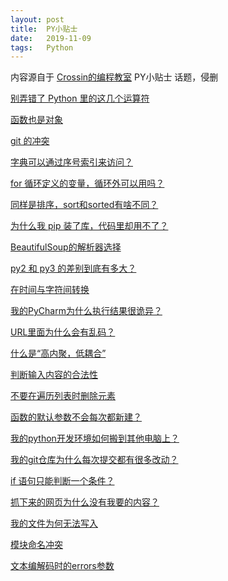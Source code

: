 ```yaml
---
layout: post
title:  PY小贴士
date:   2019-11-09
tags:   Python
---
```


内容源自于 <a href="https://mp.weixin.qq.com/mp/profile_ext?action=home&__biz=MjM5MDEyMDk4Mw==&scene=124&#wechat_redirect" target="_blank">Crossin的编程教室</a> PY小贴士 话题，侵删

[别弄错了 Python 里的这几个运算符](https://mp.weixin.qq.com/s?__biz=MjM5MDEyMDk4Mw==&mid=2650169538&idx=3&sn=7774ea92e0392f354901f598bd6e2541&chksm=be4b6dba893ce4ac4ce2064e32a8ba5dfa27151069f3673ef875a33114f93229719a5b87a67c&scene=126&sessionid=1583290268&key=c31a4beb0accee50b83282793d1c95c9dfe7941afb542ee86a0cf10d769371d4fbb7b35ce565897b7df4cbe4a44716d05917372e328f738245d1656c0e1976f66f8514c903df90f227fa2fc1f999fbd5&ascene=1&uin=NDQ5MTM2Mzk1&devicetype=Windows+10&version=62080079&lang=zh_CN&exportkey=AQ25su7JOy%2BX4MdoGCHXa8c%3D&pass_ticket=BWaTt2uopv1fNUW28OqIbnMgJlXMlTO7K8ob3v0RtEpB2pIqFGlMPFulsuRykIgB)

[函数也是对象](https://mp.weixin.qq.com/s?__biz=MjM5MDEyMDk4Mw==&mid=2650169523&idx=3&sn=40f0d45ac1c221a5de05faefa6790b35&chksm=be4b6dcb893ce4dd895bb5454a6af54fdab22e899f4e0755f634509f115778b9641cfd55f9ef&scene=126&sessionid=1583290268&key=80959e50bcaf154c27fffcdd7cdda950fb740009dd20184b61fce49a3b5e4cc2b895a5e1e52f824d360354249be2c1020c70b5712c5c91afccbe72be82932abf3fda40138264392b3811a2399fc7398f&ascene=1&uin=NDQ5MTM2Mzk1&devicetype=Windows+10&version=62080079&lang=zh_CN&exportkey=AR9I0aYb8SLmWvq1KmglufU%3D&pass_ticket=BWaTt2uopv1fNUW28OqIbnMgJlXMlTO7K8ob3v0RtEpB2pIqFGlMPFulsuRykIgB)

[git 的冲突](https://mp.weixin.qq.com/s?__biz=MjM5MDEyMDk4Mw==&mid=2650169487&idx=3&sn=95ed8c6655b49f944fac533bb7df7d1d&chksm=be4b6df7893ce4e10ee03e06982972ce591424870ae4bad66d66e256395c1f15ca496886fcfe&scene=126&sessionid=1578975412&key=db710de446aeec0399dc4f40c6c12b5327bb0857400ba67f2e326fbf3f08543a168cecd19d79b19dbc2cc7da38f1741c4b8e66a66596a194aff46d5be4884bd6a24c934d09151956d8ffc6962902ccd4&ascene=1&uin=NDQ5MTM2Mzk1&devicetype=Windows+10&version=6208006f&lang=zh_CN&exportkey=Aa2iIUgYV0%2BFQi8VYP8u9q8%3D&pass_ticket=gSK%2FsPJQUrEDAMEAWBOyuCBpJgEaGMK8EsaDp7bUTrUisjarSWXTyMz3jNSpWsb%2F)

[字典可以通过序号索引来访问？](https://mp.weixin.qq.com/s?__biz=MjM5MDEyMDk4Mw==&mid=2650169452&idx=3&sn=8acce1d80727eaffbbefcd1bee1dea03&chksm=be4b6d14893ce402765e9ca11fe6e89a23222159fe861d38a7d12685ed70498211dfff4dc301&scene=126&sessionid=1578975412&key=0546822d10440432d1f0a78e3de0b0c9805ccc2eceeb4bab3bbffc72a3ed456961db42251c6c9a1feb70791a4866cc8ece32522d725873580507ea3772068e01f57f60e8c99383107f57bff2b0abb75a&ascene=1&uin=NDQ5MTM2Mzk1&devicetype=Windows+10&version=6208006f&lang=zh_CN&exportkey=AYtIlk8p54ABj90ORjXxr%2FA%3D&pass_ticket=gSK%2FsPJQUrEDAMEAWBOyuCBpJgEaGMK8EsaDp7bUTrUisjarSWXTyMz3jNSpWsb%2F)

[for 循环定义的变量，循环外可以用吗？](https://mp.weixin.qq.com/s?__biz=MjM5MDEyMDk4Mw==&mid=2650169445&idx=3&sn=15165510e503b7e194962ad333094011&chksm=be4b6d1d893ce40b6af6d02d4660a90a1fea26e8ded282769f8591654a85a425b0fb5a8d85f9&scene=126&sessionid=1578975412&key=0546822d10440432d5140dfdaeb2683373ddf432cc86505db6e5f4f58bd2adb47606bb89cafef09711a65b0f2c91aff15df975bf712c0663a4793ea1ccf7acdfbb5ea36f6d56740e5e086f0782444bdb&ascene=1&uin=NDQ5MTM2Mzk1&devicetype=Windows+10&version=6208006f&lang=zh_CN&exportkey=Af5QtqrqkxgJYkC5kpDRRZQ%3D&pass_ticket=gSK%2FsPJQUrEDAMEAWBOyuCBpJgEaGMK8EsaDp7bUTrUisjarSWXTyMz3jNSpWsb%2F)

[同样是排序，sort和sorted有啥不同？](https://mp.weixin.qq.com/s?__biz=MjM5MDEyMDk4Mw==&mid=2650169435&idx=3&sn=bc7db004d06c41e2555b4ff57b4a0454&chksm=be4b6d23893ce435cdd9ff8d4f4db14b481a5289d63883e5b9a9fc50ca25d947e100a1ad1bdc&scene=126&sessionid=1578975412&key=9b2f2c86b97f85a1b4edfc9798dcba29be39c1447689d3583eddc0e36544eaa026470abf9214328853836fba37b446b438deab1386c36f15ab6f5dd3d5790a6bbadd9fd94feb37a0750e05006cbd2139&ascene=1&uin=NDQ5MTM2Mzk1&devicetype=Windows+10&version=6208006f&lang=zh_CN&exportkey=AXfsza99wXvscgIQpeh%2FdHY%3D&pass_ticket=gSK%2FsPJQUrEDAMEAWBOyuCBpJgEaGMK8EsaDp7bUTrUisjarSWXTyMz3jNSpWsb%2F)

[为什么我 pip 装了库，代码里却用不了？](https://mp.weixin.qq.com/s?__biz=MjM5MDEyMDk4Mw==&mid=2650169424&idx=3&sn=735b846139d70f52cf073ba72357108e&chksm=be4b6d28893ce43ecdb55e9920e08708e0f1843e967b7fb8ae769bad5afbb59301ae7560d27f&scene=126&sessionid=1578975412&key=0546822d10440432e6db44cbf9c5a4ab899a9769652cd078b2abc81c056224c377910859a167c98f0192052c1a1e5c89a762c9b32c0ef761827969fe6ff4d4222937f3862f2e348117badb7d1c59ffc2&ascene=1&uin=NDQ5MTM2Mzk1&devicetype=Windows+10&version=6208006f&lang=zh_CN&exportkey=Adz0RxuCKf0839yaozE4cAw%3D&pass_ticket=gSK%2FsPJQUrEDAMEAWBOyuCBpJgEaGMK8EsaDp7bUTrUisjarSWXTyMz3jNSpWsb%2F)

[BeautifulSoup的解析器选择](https://mp.weixin.qq.com/s?__biz=MjM5MDEyMDk4Mw==&mid=2650169410&idx=3&sn=e00301b1a69570de3ec62c312a823b98&chksm=be4b6d3a893ce42c90fd7394baeceeb21bb3f0899dc560abd6c27e2e3f04df1ec3d3df2b2db8&scene=126&sessionid=1578975412&key=972b2a56fa6751ea27ba24b1f6ab13e2f175f871988531717cd18aae8cf714c64b8ea79e8eaed6b9ef8497cba46a973d0d32c16d5ed2195c1e52478b6ac06e766c482d99e0bdb1209f0007f339180a09&ascene=1&uin=NDQ5MTM2Mzk1&devicetype=Windows+10&version=6208006f&lang=zh_CN&exportkey=AYct8t5sTmsH4VgauD3DdSw%3D&pass_ticket=gSK%2FsPJQUrEDAMEAWBOyuCBpJgEaGMK8EsaDp7bUTrUisjarSWXTyMz3jNSpWsb%2F)

[py2 和 py3 的差别到底有多大？](https://mp.weixin.qq.com/s?__biz=MjM5MDEyMDk4Mw==&mid=2650169406&idx=3&sn=a45cd7adb3f345da92c4c94f903c1420&chksm=be4b6d46893ce45027991f2c5ce854c82f4319d0aecb32766fbd4f370c0228753d79bb2ba74a&scene=126&sessionid=1578975412&key=d66131ff2dd317ca4113025a17b28362b4923d4e10df9f507786d1ea0badd1de2a96840316aa068ae9bd45e8cc76db40e9afc9d4a7593767f90e5d502ee45896fbba67036ef08f06cd8e495ab7820f11&ascene=1&uin=NDQ5MTM2Mzk1&devicetype=Windows+10&version=6208006f&lang=zh_CN&exportkey=ARc90hPKlGHh3aKLxJmqAOQ%3D&pass_ticket=gSK%2FsPJQUrEDAMEAWBOyuCBpJgEaGMK8EsaDp7bUTrUisjarSWXTyMz3jNSpWsb%2F)

[在时间与字符间转换](https://mp.weixin.qq.com/s?__biz=MjM5MDEyMDk4Mw==&mid=2650169392&idx=2&sn=9eac9f45bef74d9ea2453752a4227bb5&chksm=be4b6d48893ce45e83f9e403242c08830cd47d4cbf938154bf45d8e66a55a8271fa841c8a767&scene=126&sessionid=1578975412&key=3fb78286744da11ccce942598a16168b385dab801e602843d88ecf7e8eb4d6337935a414260b22735872722ec9aac8e0b973c46da557c449a312be2745d72bffe20013222650208d3a5e801d0af90625&ascene=1&uin=NDQ5MTM2Mzk1&devicetype=Windows+10&version=6208006f&lang=zh_CN&exportkey=AbLgSGGQspgtPa9UdGiemX4%3D&pass_ticket=gSK%2FsPJQUrEDAMEAWBOyuCBpJgEaGMK8EsaDp7bUTrUisjarSWXTyMz3jNSpWsb%2F)

[我的PyCharm为什么执行结果很诡异？](https://mp.weixin.qq.com/s?__biz=MjM5MDEyMDk4Mw==&mid=2650169382&idx=3&sn=f4a8949304f33f8f3e8be2a39577b8f8&chksm=be4b6d5e893ce4488b2acda496bda7d4e886080a798a24e54cc9b0bf5552074998c3202187c6&scene=126&sessionid=1578975683&key=9b2f2c86b97f85a16b5a21ff7276a9694aaf39bd171cb5ad50abae8663ebe1150f4e287fafdbf7e73a1ab47992f27230dc2eb48a674f72a2fa09661eace2408a76343d6740f91009974a6f36cb7041a9&ascene=1&uin=NDQ5MTM2Mzk1&devicetype=Windows+10&version=6208006f&lang=zh_CN&exportkey=AVSj4nMJSpkcebcH90SCBRs%3D&pass_ticket=gSK%2FsPJQUrEDAMEAWBOyuCBpJgEaGMK8EsaDp7bUTrUisjarSWXTyMz3jNSpWsb%2F)

[URL里面为什么会有乱码？](https://mp.weixin.qq.com/s?__biz=MjM5MDEyMDk4Mw==&mid=2650169369&idx=3&sn=2c2934b9a6360a862bded02848ff5580&chksm=be4b6d61893ce47755abb0f6e22171bee73732e4da1d682006a869dde9971ac78d65b8bb32b3&scene=126&sessionid=1578975683&key=3fb78286744da11c4ca76bb2a572dd58b9b585dac1fb207517f46b5e5c2d5e6bfc657815bf69420cffaf216c65db976421f63f321847fb1a75d3ffcb61afc5ba08bd4093e77e614bf89319cbcedfd080&ascene=1&uin=NDQ5MTM2Mzk1&devicetype=Windows+10&version=6208006f&lang=zh_CN&exportkey=AaI8HnvSJHlvMLvk1dQchpY%3D&pass_ticket=gSK%2FsPJQUrEDAMEAWBOyuCBpJgEaGMK8EsaDp7bUTrUisjarSWXTyMz3jNSpWsb%2F)

[什么是“高内聚，低耦合”](https://mp.weixin.qq.com/s?__biz=MjM5MDEyMDk4Mw==&mid=2650169360&idx=3&sn=d1a37bfe2026428ff7b564c3c2823e08&chksm=be4b6d68893ce47e6e006159afe0cf42bac83cacb8858b7ff8b46647e090ced39f9a72664b67&scene=126&sessionid=1578975683&key=3fb78286744da11cdecbe4a7491371be944c35753007a6edcd711e02b28fac487f3298d16f09afda1f41306a1efdea28c3511fe896421f2ee46d9ee851bc3fa045f5ea7ed428338025154d23277f98d0&ascene=1&uin=NDQ5MTM2Mzk1&devicetype=Windows+10&version=6208006f&lang=zh_CN&exportkey=ARpKhYi54NIWnhpUd1e5GZs%3D&pass_ticket=gSK%2FsPJQUrEDAMEAWBOyuCBpJgEaGMK8EsaDp7bUTrUisjarSWXTyMz3jNSpWsb%2F)

[判断输入内容的合法性](https://mp.weixin.qq.com/s?__biz=MjM5MDEyMDk4Mw==&mid=2650169351&idx=3&sn=8191d793613235ded252f58b1788d194&chksm=be4b6d7f893ce46946f2d79e4f5bf571bf3df87bf3a12709c1aa4ae04c5081360133afc55a7c&scene=126&sessionid=1578975683&key=0546822d10440432c32a03f32fed9a54fbcb19b98301919d4d475c3b950b0dd69640f3bf385e73c95dcf21d4eb4089b17190c861c4af13206d5bbf8abb6637d19622090d8cd37ae2faf88e3933dc6299&ascene=1&uin=NDQ5MTM2Mzk1&devicetype=Windows+10&version=6208006f&lang=zh_CN&exportkey=AYKT%2BH5AlR6sLM981V%2FAHK4%3D&pass_ticket=gSK%2FsPJQUrEDAMEAWBOyuCBpJgEaGMK8EsaDp7bUTrUisjarSWXTyMz3jNSpWsb%2F)

[不要在遍历列表时删除元素](https://mp.weixin.qq.com/s?__biz=MjM5MDEyMDk4Mw==&mid=2650169346&idx=3&sn=c6d1a9eac7978251cadaeb58e794d9d3&chksm=be4b6d7a893ce46cf7e40bfb0ec035179e6e380e3277eb3ff1cb681ff32256cdcf30cfc0879c&scene=126&sessionid=1578975683&key=50f577af9f483faa26ad3ed5241af45ae7aa9f1dbfea7d4952234f55e16eff3c8157e8f7c44d158ccb4a9713ffa8bf3ec2b6c8cb00bdd538f29f6c4c2354ed598a98d594c8a903f2744b9f016ce9a5d6&ascene=1&uin=NDQ5MTM2Mzk1&devicetype=Windows+10&version=6208006f&lang=zh_CN&exportkey=AeX7Rr41BZlMcnuLDioQW44%3D&pass_ticket=gSK%2FsPJQUrEDAMEAWBOyuCBpJgEaGMK8EsaDp7bUTrUisjarSWXTyMz3jNSpWsb%2F)

[函数的默认参数不会每次都新建？](https://mp.weixin.qq.com/s?__biz=MjM5MDEyMDk4Mw==&mid=2650169340&idx=3&sn=ff1579e85fead71d50911f3f91778ec3&chksm=be4b5284893cdb92771971370721f1be8ce643190ef2860765490348029a4ac1937d1fd71f3f&scene=126&sessionid=1578975683&key=50f577af9f483faa72773a3f915462d9e959e514855e0793e911a755af76fe72da166a1059c33d7e003c18069926603e5320311891d0d16e5dca8035455717e1e3bb94478f74b5713b0f60964fbb3192&ascene=1&uin=NDQ5MTM2Mzk1&devicetype=Windows+10&version=6208006f&lang=zh_CN&exportkey=AWqMxyspbCGy6JKkHL%2FQ2CY%3D&pass_ticket=gSK%2FsPJQUrEDAMEAWBOyuCBpJgEaGMK8EsaDp7bUTrUisjarSWXTyMz3jNSpWsb%2F)

[我的python开发环境如何搬到其他电脑上？](https://mp.weixin.qq.com/s?__biz=MjM5MDEyMDk4Mw==&mid=2650169328&idx=3&sn=00540bdd0ffca1c20d36179e4ae72955&chksm=be4b5288893cdb9efa96329c321763d8de8a3fbb1eddea5b2ed4b63e237f1a6c88e710593abd&scene=126&sessionid=1578975683&key=d66131ff2dd317ca89188ff6ae0dff16421ee42e53f486285f2f2a648aea8ccc4bf4bcf4c6df306abdc433cd9a53c2cb3db50bdf98c4e58ab5f6a16764faae4e0fa93521514d6816f786483d8a97a396&ascene=1&uin=NDQ5MTM2Mzk1&devicetype=Windows+10&version=6208006f&lang=zh_CN&exportkey=AV%2Btm4Nf6aOCpJW7XEHuhf8%3D&pass_ticket=gSK%2FsPJQUrEDAMEAWBOyuCBpJgEaGMK8EsaDp7bUTrUisjarSWXTyMz3jNSpWsb%2F)

[我的git仓库为什么每次提交都有很多改动？](https://mp.weixin.qq.com/s?__biz=MjM5MDEyMDk4Mw==&mid=2650169311&idx=3&sn=98fb4ddb2a69e89e5f01e101fbc78e0c&chksm=be4b52a7893cdbb19f1317bc51f189c52f87804e127512bab888d225200f0fccd23dd3fae1a7&scene=126&sessionid=1578975683&key=9b2f2c86b97f85a110f4e546d14ce2f00e93c5471148c5c7875ba422a955d086b9c08fd665b4fbb5aacef41cf7049c5f85dcc62bdac2b75c313e724aa682ea236b572ed818970ff8f71ad0e8df9956c9&ascene=1&uin=NDQ5MTM2Mzk1&devicetype=Windows+10&version=6208006f&lang=zh_CN&exportkey=AVrp4fvNAbkFodoEtlSTkvE%3D&pass_ticket=gSK%2FsPJQUrEDAMEAWBOyuCBpJgEaGMK8EsaDp7bUTrUisjarSWXTyMz3jNSpWsb%2F)

[if 语句只能判断一个条件？](https://mp.weixin.qq.com/s?__biz=MjM5MDEyMDk4Mw==&mid=2650169306&idx=3&sn=3a60e81073f74007e547611cbc611dd8&chksm=be4b52a2893cdbb4511cf61bcc3fd025fd03a47b3f2d7f9385862bbf80632ac294e83f9b85fc&scene=126&sessionid=1578975683&key=9b2f2c86b97f85a1a40e36b37339769a24a4bc348d8e13d1a07fc086d66c94eaba32b1a4e5c26cc9b463ee2cc4a8db6d988698b606a298bbeaf56e25cebebcc93ff7959287c233f90dfc97c356809cb8&ascene=1&uin=NDQ5MTM2Mzk1&devicetype=Windows+10&version=6208006f&lang=zh_CN&exportkey=Af%2Fu%2F8CGI72Ts9apoieBPqU%3D&pass_ticket=gSK%2FsPJQUrEDAMEAWBOyuCBpJgEaGMK8EsaDp7bUTrUisjarSWXTyMz3jNSpWsb%2F)

[抓下来的网页为什么没有我要的内容？](https://mp.weixin.qq.com/s?__biz=MjM5MDEyMDk4Mw==&mid=2650169299&idx=3&sn=9d02eb46b26204ae0a2523046477d378&chksm=be4b52ab893cdbbd0ecf75cdcc6d3e4de99abdbfdda4f7b12b6db78d34bf0e614b644bdb2a85&scene=126&sessionid=1578975683&key=9b2f2c86b97f85a160e3501377ceb9704db42f6202ea85df14abc94c42cf3d6a75d56bcd587e92b29258910d711b3cbcde78d4664c47aa2009bc887307c5bf54d053e6ad54b3715708c8a9cc429ca3c8&ascene=1&uin=NDQ5MTM2Mzk1&devicetype=Windows+10&version=6208006f&lang=zh_CN&exportkey=AT1Cnqo6I1F4Tdc%2F6dKy4oo%3D&pass_ticket=gSK%2FsPJQUrEDAMEAWBOyuCBpJgEaGMK8EsaDp7bUTrUisjarSWXTyMz3jNSpWsb%2F)

[我的文件为何无法写入](https://mp.weixin.qq.com/s?__biz=MjM5MDEyMDk4Mw==&mid=2650169284&idx=3&sn=35798b3083a121492a2abd3e70ce8567&chksm=be4b52bc893cdbaae4b37e829227bfdaf2bae82d14acf76b538be7516013b46a2d6b8c4ba267&scene=126&sessionid=1578977690&key=d66131ff2dd317ca722ee79b7619fd9346777a54d2d127e1e01b8f885eb0ea6b2bbd02a190e0a3fb9895785e4a24d607c94c6c1cc446f6e600d460f18fb2a7032a32e2f4df112cc4c51289e7acfe77c5&ascene=1&uin=NDQ5MTM2Mzk1&devicetype=Windows+10&version=6208006f&lang=zh_CN&exportkey=Aa%2Fx6P7GKtsRFLzU82JiKQg%3D&pass_ticket=gSK%2FsPJQUrEDAMEAWBOyuCBpJgEaGMK8EsaDp7bUTrUisjarSWXTyMz3jNSpWsb%2F)

[模块命名冲突](https://mp.weixin.qq.com/s?__biz=MjM5MDEyMDk4Mw==&mid=2650169279&idx=2&sn=d6bc00c7dc678fc945b6802a8396c47b&chksm=be4b52c7893cdbd14ac844cb01636f2581ad749aff65536ad54f98ebf0a4f46d0e98d8c75ed7&scene=126&sessionid=1578977690&key=9b2f2c86b97f85a1a5503bb179786e4727a363abbc5b1f369b6c4c49171d07f41f22801217fceb03bd95f60f0f5f0b2f42a65401ad6b3f015e395b2c1c2edb24f3bd25752bbf14c03bbe841a78ec5557&ascene=1&uin=NDQ5MTM2Mzk1&devicetype=Windows+10&version=6208006f&lang=zh_CN&exportkey=ATuqq5FeC%2F4aCiKMXymKfjQ%3D&pass_ticket=gSK%2FsPJQUrEDAMEAWBOyuCBpJgEaGMK8EsaDp7bUTrUisjarSWXTyMz3jNSpWsb%2F)

[文本编解码时的errors参数](https://mp.weixin.qq.com/s?__biz=MjM5MDEyMDk4Mw==&mid=2650169270&idx=3&sn=cd57c112f3a2dd29aa3a9409a8fa420a&chksm=be4b52ce893cdbd86c5ada25201c40078df502e733a774c395e082603f47381326ace02e5ca6&scene=126&sessionid=1578977690&key=d66131ff2dd317cae09b0ada1e77b0146eabc960acc2f3fb0d36ef9704557b568a5a201c80f79ef529f672388727c1da62dbc4158911dccd9a22eb74b46deda510d0b65f8b2d742de2d145c5172662f4&ascene=1&uin=NDQ5MTM2Mzk1&devicetype=Windows+10&version=6208006f&lang=zh_CN&exportkey=AY8uTDnE%2FCckU4V9ZXj6kxk%3D&pass_ticket=gSK%2FsPJQUrEDAMEAWBOyuCBpJgEaGMK8EsaDp7bUTrUisjarSWXTyMz3jNSpWsb%2F)

